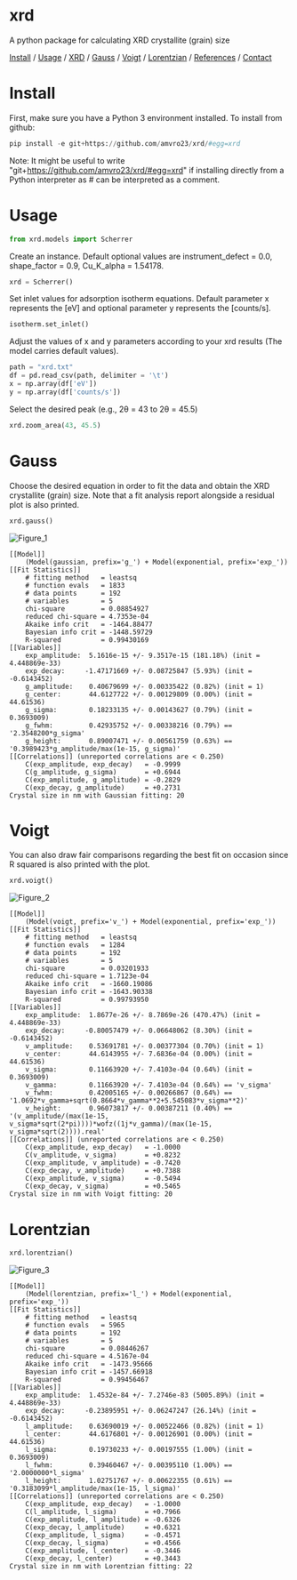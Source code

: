 # xrd
A python package for calculating XRD crystallite (grain) size

[Install](#Install) / [Usage](#Usage) /  [XRD](#XRD) / [Gauss](#Gauss) / [Voigt](#Voigt) / [Lorentzian](#Lorentzian) / [References](#References) / [Contact](#Contact)

# Install
First, make sure you have a Python 3 environment installed.
To install from github:
```Python
pip install -e git+https://github.com/amvro23/xrd/#egg=xrd
```
Note: It might be useful to write "git+https://github.com/amvro23/xrd/#egg=xrd" if installing directly from a Python interpreter as # can be interpreted as a comment.

# Usage
```Python
from xrd.models import Scherrer
```

Create an instance. Default optional values are instrument_defect = 0.0, shape_factor = 0.9, Cu_K_alpha = 1.54178.
```Python
xrd = Scherrer()
```

Set inlet values for adsorption isotherm equations. Default parameter x represents the [eV] and optional parameter y represents the [counts/s].
```Python
isotherm.set_inlet()
```

Adjust the values of x and y parameters according to your xrd results (The model carries default values).
```Python
path = "xrd.txt"
df = pd.read_csv(path, delimiter = '\t')
x = np.array(df['eV'])
y = np.array(df['counts/s'])
```

Select the desired peak (e.g., 2θ = 43 to 2θ = 45.5)
```Python
xrd.zoom_area(43, 45.5)
```
# Gauss
Choose the desired equation in order to fit the data and obtain the XRD crystallite (grain) size. Note that a fit analysis report alongside a residual plot is also printed.
```Python
xrd.gauss()
```
![Figure_1](https://github.com/amvro23/xrd/assets/91277572/e763eec4-a01d-4ec0-89d2-10051e3714f8)

```
[[Model]]
    (Model(gaussian, prefix='g_') + Model(exponential, prefix='exp_'))
[[Fit Statistics]]
    # fitting method   = leastsq
    # function evals   = 1833
    # data points      = 192
    # variables        = 5
    chi-square         = 0.08854927
    reduced chi-square = 4.7353e-04
    Akaike info crit   = -1464.88477
    Bayesian info crit = -1448.59729
    R-squared          = 0.99430169
[[Variables]]
    exp_amplitude:  5.1616e-15 +/- 9.3517e-15 (181.18%) (init = 4.448869e-33)
    exp_decay:     -1.47171669 +/- 0.08725847 (5.93%) (init = -0.6143452)
    g_amplitude:    0.40679699 +/- 0.00335422 (0.82%) (init = 1)
    g_center:       44.6127722 +/- 0.00129809 (0.00%) (init = 44.61536)
    g_sigma:        0.18233135 +/- 0.00143627 (0.79%) (init = 0.3693009)
    g_fwhm:         0.42935752 +/- 0.00338216 (0.79%) == '2.3548200*g_sigma'
    g_height:       0.89007471 +/- 0.00561759 (0.63%) == '0.3989423*g_amplitude/max(1e-15, g_sigma)'
[[Correlations]] (unreported correlations are < 0.250)
    C(exp_amplitude, exp_decay)   = -0.9999
    C(g_amplitude, g_sigma)       = +0.6944
    C(exp_amplitude, g_amplitude) = -0.2829
    C(exp_decay, g_amplitude)     = +0.2731
Crystal size in nm with Gaussian fitting: 20
```

# Voigt
You can also draw fair comparisons regarding the best fit on occasion since R squared is also printed with the plot.
```Python
xrd.voigt()
```

![Figure_2](https://github.com/amvro23/xrd/assets/91277572/e89f9cd1-8084-4f15-9cee-b6a6ba7468f5)

```
[[Model]]
    (Model(voigt, prefix='v_') + Model(exponential, prefix='exp_'))
[[Fit Statistics]]
    # fitting method   = leastsq
    # function evals   = 1284
    # data points      = 192
    # variables        = 5
    chi-square         = 0.03201933
    reduced chi-square = 1.7123e-04
    Akaike info crit   = -1660.19086
    Bayesian info crit = -1643.90338
    R-squared          = 0.99793950
[[Variables]]
    exp_amplitude:  1.8677e-26 +/- 8.7869e-26 (470.47%) (init = 4.448869e-33)
    exp_decay:     -0.80057479 +/- 0.06648062 (8.30%) (init = -0.6143452)
    v_amplitude:    0.53691781 +/- 0.00377304 (0.70%) (init = 1)
    v_center:       44.6143955 +/- 7.6836e-04 (0.00%) (init = 44.61536)
    v_sigma:        0.11663920 +/- 7.4103e-04 (0.64%) (init = 0.3693009)
    v_gamma:        0.11663920 +/- 7.4103e-04 (0.64%) == 'v_sigma'
    v_fwhm:         0.42005165 +/- 0.00266867 (0.64%) == '1.0692*v_gamma+sqrt(0.8664*v_gamma**2+5.545083*v_sigma**2)'
    v_height:       0.96073817 +/- 0.00387211 (0.40%) == '(v_amplitude/(max(1e-15, v_sigma*sqrt(2*pi))))*wofz((1j*v_gamma)/(max(1e-15, v_sigma*sqrt(2)))).real'
[[Correlations]] (unreported correlations are < 0.250)
    C(exp_amplitude, exp_decay)   = -1.0000
    C(v_amplitude, v_sigma)       = +0.8232
    C(exp_amplitude, v_amplitude) = -0.7420
    C(exp_decay, v_amplitude)     = +0.7388
    C(exp_amplitude, v_sigma)     = -0.5494
    C(exp_decay, v_sigma)         = +0.5465
Crystal size in nm with Voigt fitting: 20
```

# Lorentzian
```Python
xrd.lorentzian()
```
![Figure_3](https://github.com/amvro23/xrd/assets/91277572/7796a6a7-466d-4990-aff9-0a7df84831f8)

```
[[Model]]
    (Model(lorentzian, prefix='l_') + Model(exponential, prefix='exp_'))
[[Fit Statistics]]
    # fitting method   = leastsq
    # function evals   = 5965
    # data points      = 192
    # variables        = 5
    chi-square         = 0.08446267
    reduced chi-square = 4.5167e-04
    Akaike info crit   = -1473.95666
    Bayesian info crit = -1457.66918
    R-squared          = 0.99456467
[[Variables]]
    exp_amplitude:  1.4532e-84 +/- 7.2746e-83 (5005.89%) (init = 4.448869e-33)
    exp_decay:     -0.23895951 +/- 0.06247247 (26.14%) (init = -0.6143452)
    l_amplitude:    0.63690019 +/- 0.00522466 (0.82%) (init = 1)
    l_center:       44.6176801 +/- 0.00126901 (0.00%) (init = 44.61536)
    l_sigma:        0.19730233 +/- 0.00197555 (1.00%) (init = 0.3693009)
    l_fwhm:         0.39460467 +/- 0.00395110 (1.00%) == '2.0000000*l_sigma'
    l_height:       1.02751767 +/- 0.00622355 (0.61%) == '0.3183099*l_amplitude/max(1e-15, l_sigma)'
[[Correlations]] (unreported correlations are < 0.250)
    C(exp_amplitude, exp_decay)   = -1.0000
    C(l_amplitude, l_sigma)       = +0.7966
    C(exp_amplitude, l_amplitude) = -0.6326
    C(exp_decay, l_amplitude)     = +0.6321
    C(exp_amplitude, l_sigma)     = -0.4571
    C(exp_decay, l_sigma)         = +0.4566
    C(exp_amplitude, l_center)    = -0.3446
    C(exp_decay, l_center)        = +0.3443
Crystal size in nm with Lorentzian fitting: 22
```
